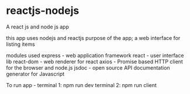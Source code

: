 # reactjs-nodejs
A react js and node js app

this app uses nodejs and reactjs
purpose of the app; 
a web interface for listing items

modules used
express - web application framework
react - user interface lib
react-dom - web renderer for react 
axios - Promise based HTTP client for the browser and node.js
jsdoc - open source API documentation generator for Javascript


To run app - 
terminal 1: npm run dev
terminal 2: npm run client
